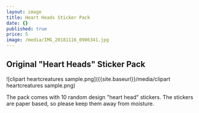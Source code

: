 ```yaml
---
layout: image
title: Heart Heads Sticker Pack
date: {}
published: true
price: 5
image: /media/IMG_20181116_0906341.jpg
---
```


## Original "Heart Heads" Sticker Pack


![clipart heartcreatures sample.png]({{site.baseurl}}/media/clipart heartcreatures sample.png)

The pack comes with 10 random design "heart head" stickers. The stickers are paper based, so please keep them away from moisture.
